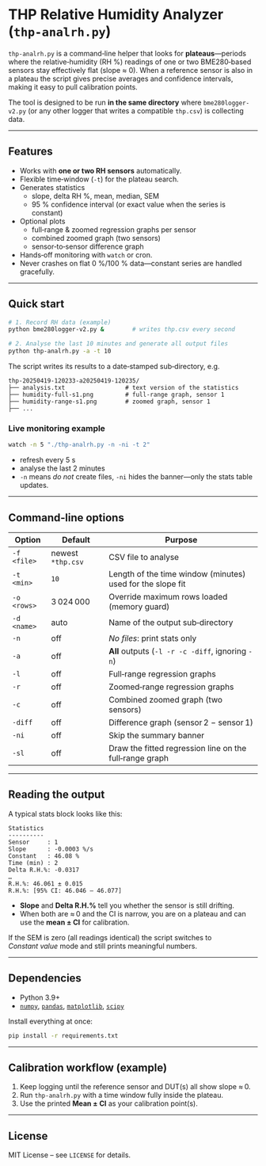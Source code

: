 # THP Relative Humidity Analyzer (`thp-analrh.py`)

`thp-analrh.py` is a command‑line helper that looks for **plateaus**—periods where the relative‑humidity (RH %) readings of one or two BME280‑based sensors stay effectively flat (slope ≈ 0). When a reference sensor is also in a plateau the script gives precise averages and confidence intervals, making it easy to pull calibration points.

The tool is designed to be run **in the same directory** where `bme280logger-v2.py` (or any other logger that writes a compatible `thp.csv`) is collecting data.

---

## Features

- Works with **one or two RH sensors** automatically.
- Flexible time‑window (`-t`) for the plateau search.
- Generates statistics
  - slope, delta RH %, mean, median, SEM
  - 95 % confidence interval (or exact value when the series is constant)
- Optional plots
  - full‑range & zoomed regression graphs per sensor
  - combined zoomed graph (two sensors)
  - sensor‑to‑sensor difference graph
- Hands‑off monitoring with `watch` or cron.
- Never crashes on flat 0 %/100 % data—constant series are handled gracefully.

---

## Quick start

```bash
# 1. Record RH data (example)
python bme280logger-v2.py &        # writes thp.csv every second

# 2. Analyse the last 10 minutes and generate all output files
python thp-analrh.py -a -t 10
```

The script writes its results to a date‑stamped sub‑directory, e.g.

```
thp-20250419-120233-a20250419-120235/
├── analysis.txt                 # text version of the statistics
├── humidity-full-s1.png         # full‑range graph, sensor 1
├── humidity-range-s1.png        # zoomed graph, sensor 1
├── ...
```

### Live monitoring example

```bash
watch -n 5 "./thp-analrh.py -n -ni -t 2"
```

- refresh every 5 s
- analyse the last 2 minutes
- `-n` means *do not* create files, `-ni` hides the banner—only the stats table updates.

---

## Command‑line options

| Option      | Default           | Purpose                                                    |
| ----------- | ----------------- | ---------------------------------------------------------- |
| `-f <file>` | newest `*thp.csv` | CSV file to analyse                                        |
| `-t <min>`  | `10`              | Length of the time window (minutes) used for the slope fit |
| `-o <rows>` | 3 024 000         | Override maximum rows loaded (memory guard)                |
| `-d <name>` | auto              | Name of the output sub‑directory                           |
| `-n`        | off               | *No files*: print stats only                               |
| `-a`        | off               | **All** outputs (`-l -r -c -diff`, ignoring `-n`)          |
| `-l`        | off               | Full‑range regression graphs                               |
| `-r`        | off               | Zoomed‑range regression graphs                             |
| `-c`        | off               | Combined zoomed graph (two sensors)                        |
| `-diff`     | off               | Difference graph (sensor 2 − sensor 1)                     |
| `-ni`       | off               | Skip the summary banner                                    |
| `-sl`       | off               | Draw the fitted regression line on the full‑range graph    |

---

## Reading the output

A typical stats block looks like this:

```
Statistics
----------
Sensor     : 1
Slope      : -0.0003 %/s
Constant   : 46.08 %
Time (min) : 2
Delta R.H.%: -0.0317
…
R.H.%: 46.061 ± 0.015
R.H.%: [95% CI: 46.046 – 46.077]
```

- **Slope** and **Delta R.H.%** tell you whether the sensor is still drifting.
- When both are ≈ 0 and the CI is narrow, you are on a plateau and can use the **mean ± CI** for calibration.

If the SEM is zero (all readings identical) the script switches to *Constant value* mode and still prints meaningful numbers.

---

## Dependencies

- Python 3.9+
- [`numpy`](https://numpy.org), [`pandas`](https://pandas.pydata.org), [`matplotlib`](https://matplotlib.org), [`scipy`](https://scipy.org)

Install everything at once:

```bash
pip install -r requirements.txt
```

---

## Calibration workflow (example)

1. Keep logging until the reference sensor and DUT(s) all show slope ≈ 0.
2. Run `thp-analrh.py` with a time window fully inside the plateau.
3. Use the printed **Mean ± CI** as your calibration point(s).

---

## License

MIT License – see `LICENSE` for details.

